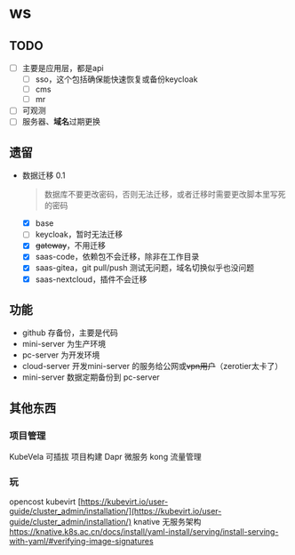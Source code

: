 # ws
## TODO
- [ ] 主要是应用层，都是api
  - [ ] sso，这个包括确保能快速恢复或备份keycloak
  - [ ] cms
  - [ ] mr
- [ ] 可观测
- [ ] 服务器、**域名**过期更换
 
## 遗留
- 数据迁移 0.1
    > 数据库不要更改密码，否则无法迁移，或者迁移时需要更改脚本里写死的密码
  - [X] base
  - [ ] keycloak，暂时无法迁移
  - [X] ~~gateway~~，不用迁移
  - [X] saas-code，依赖包不会迁移，除非在工作目录
  - [X] saas-gitea，git pull/push 测试无问题，域名切换似乎也没问题
  - [X] saas-nextcloud，插件不会迁移

## 功能
- github 存备份，主要是代码
- mini-server 为生产环境
- pc-server   为开发环境
- cloud-server 开发mini-server 的服务给公网或~~vpn用户~~（zerotier太卡了）
- mini-server 数据定期备份到 pc-server


## 其他东西
### 项目管理
KubeVela  可插拔 项目构建 
Dapr 微服务
kong 流量管理

### 玩
opencost
kubevirt  [https://kubevirt.io/user-guide/cluster_admin/installation/](https://kubevirt.io/user-guide/cluster_admin/installation/)
knative 无服务架构  https://knative.k8s.ac.cn/docs/install/yaml-install/serving/install-serving-with-yaml/#verifying-image-signatures

